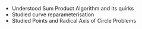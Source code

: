 - Understood Sum Product Algorithm and its quirks
- Studied curve reparameterisation
- Studied Points and Radical Axis of Circle Problems